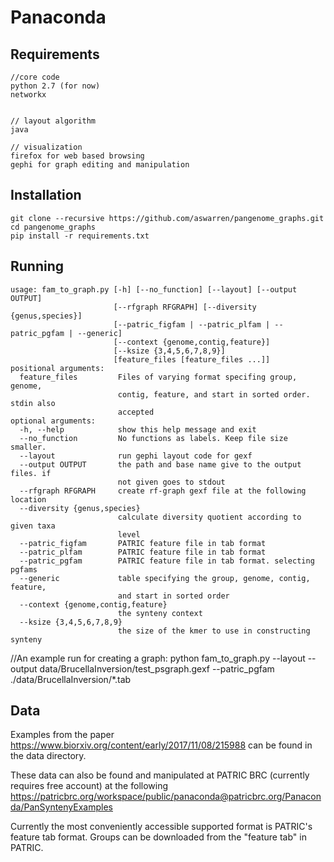 
# Panaconda


## Requirements

```
//core code
python 2.7 (for now)
networkx


// layout algorithm
java

// visualization
firefox for web based browsing
gephi for graph editing and manipulation
```


## Installation

```
git clone --recursive https://github.com/aswarren/pangenome_graphs.git
cd pangenome_graphs
pip install -r requirements.txt
```


## Running

```
usage: fam_to_graph.py [-h] [--no_function] [--layout] [--output OUTPUT]  
                       [--rfgraph RFGRAPH] [--diversity {genus,species}]  
                       [--patric_figfam | --patric_plfam | --patric_pgfam | --generic]  
                       [--context {genome,contig,feature}]  
                       [--ksize {3,4,5,6,7,8,9}]  
                       [feature_files [feature_files ...]]  
positional arguments:  
  feature_files         Files of varying format specifing group, genome,  
                        contig, feature, and start in sorted order. stdin also  
                        accepted  
optional arguments:  
  -h, --help            show this help message and exit  
  --no_function         No functions as labels. Keep file size smaller.  
  --layout              run gephi layout code for gexf  
  --output OUTPUT       the path and base name give to the output files. if  
                        not given goes to stdout  
  --rfgraph RFGRAPH     create rf-graph gexf file at the following location  
  --diversity {genus,species}  
                        calculate diversity quotient according to given taxa  
                        level  
  --patric_figfam       PATRIC feature file in tab format  
  --patric_plfam        PATRIC feature file in tab format  
  --patric_pgfam        PATRIC feature file in tab format. selecting pgfams  
  --generic             table specifying the group, genome, contig, feature,  
                        and start in sorted order  
  --context {genome,contig,feature}  
                        the synteny context  
  --ksize {3,4,5,6,7,8,9}  
                        the size of the kmer to use in constructing synteny  

```
//An example run for creating a graph:
python fam_to_graph.py --layout --output data/BrucellaInversion/test_psgraph.gexf --patric_pgfam ./data/BrucellaInversion/*.tab

## Data

Examples from the paper https://www.biorxiv.org/content/early/2017/11/08/215988
can be found in the data directory.

These data can also be found and manipulated at PATRIC BRC (currently requires free account) at the following 
https://patricbrc.org/workspace/public/panaconda@patricbrc.org/Panaconda/PanSyntenyExamples

Currently the most conveniently accessible supported format is PATRIC's feature tab format.
Groups can be downloaded from the "feature tab" in PATRIC.  


